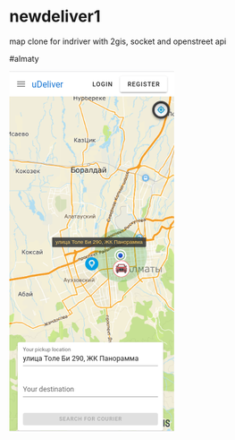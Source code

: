# newdeliver1

map clone for indriver with 2gis, socket and openstreet api

#almaty

![alt text](https://github.com/Newrichman/v1-udeliver/blob/master/2gisdata/main.png)
